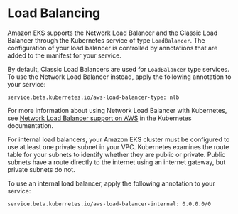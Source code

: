 # Load Balancing<a name="load-balancing"></a>

Amazon EKS supports the Network Load Balancer and the Classic Load Balancer through the Kubernetes service of type `LoadBalancer`\. The configuration of your load balancer is controlled by annotations that are added to the manifest for your service\. 

By default, Classic Load Balancers are used for `LoadBalancer` type services\. To use the Network Load Balancer instead, apply the following annotation to your service: 

```
service.beta.kubernetes.io/aws-load-balancer-type: nlb
```

For more information about using Network Load Balancer with Kubernetes, see [Network Load Balancer support on AWS](https://kubernetes.io/docs/concepts/services-networking/service/#network-load-balancer-support-on-aws-alpha) in the Kubernetes documentation\.

For internal load balancers, your Amazon EKS cluster must be configured to use at least one private subnet in your VPC\. Kubernetes examines the route table for your subnets to identify whether they are public or private\. Public subnets have a route directly to the internet using an internet gateway, but private subnets do not\. 

To use an internal load balancer, apply the following annotation to your service: 

```
service.beta.kubernetes.io/aws-load-balancer-internal: 0.0.0.0/0
```